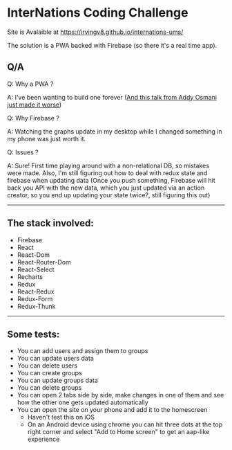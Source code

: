 # InterNations Coding Challenge

Site is Avalaible at https://irvingv8.github.io/internations-ums/

The solution is a PWA backed with Firebase (so there it's a real time app).


## Q/A

Q: Why a PWA ?

A: I've been wanting to build one forever ([And this talk from Addy Osmani just made it worse](https://www.youtube.com/watch?v=aCMbSyngXB4))

Q: Why Firebase ?

A: Watching the graphs update in my desktop while I changed something in my phone was just worth it.

Q: Issues ?

A: Sure! First time playing around with a non-relational DB, so mistakes were made. Also, I'm still figuring out how to deal with redux state and firebase when updating data (Once you push something, Firebase will hit back you API with the new data, which you just updated via an action creator, so you end up updating your state twice?, still figuring this out)

***

## The stack involved:
* Firebase
* React
* React-Dom
* React-Router-Dom
* React-Select
* Recharts
* Redux
* React-Redux
* Redux-Form
* Redux-Thunk

***

## Some tests:

* You can add users and assign them to groups
* You can update users data
* You can delete users
* You can create groups
* You can update groups data
* You can delete groups
* You can open 2 tabs side by side, make changes in one of them and see how the other one gets updated automatically
* You can open the site on your phone and add it to the homescreen
  * Haven't test this on iOS
  * On an Android device using chrome you can hit three dots at the top right corner and select "Add to Home screen" to get an aap-like experience
